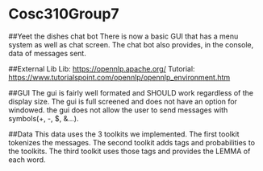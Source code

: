 # Cosc310Group7
##Yeet the dishes chat bot
There is now a basic GUI that has a menu system as well as chat screen.
The chat bot also provides, in the console, data of messages sent.

##External Lib
Lib: https://opennlp.apache.org/
Tutorial: https://www.tutorialspoint.com/opennlp/opennlp_environment.htm

##GUI
The gui is fairly well formated and SHOULD work regardless of the display size.
The gui is full screened and does not have an option for windowed.
the gui does not allow the user to send messages with symbols(+, -, $, &...).

##Data
This data uses the 3 toolkits we implemented.
The first toolkit tokenizes the messages.
The second toolkit adds tags and probabilities to the toolkits.
The third toolkit uses those tags and provides the LEMMA of each word.
